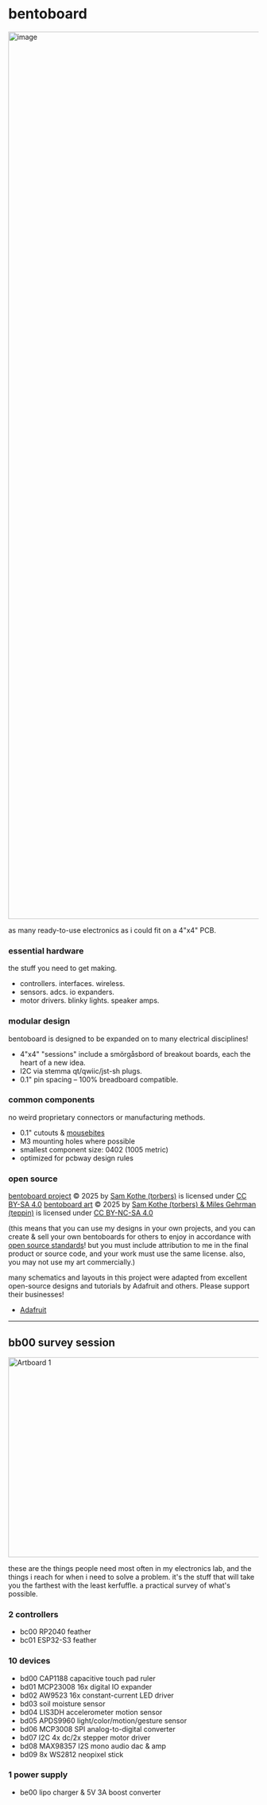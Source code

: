 # bentoboard
<img width="1792" height="1784" alt="image" src="https://github.com/user-attachments/assets/45101b91-f26b-47c6-903d-5b7ab3f3168a" />


as many ready-to-use electronics as i could fit on a 4"x4" PCB.

### essential hardware

the stuff you need to get making.
- controllers. interfaces. wireless.
- sensors. adcs. io expanders.
- motor drivers. blinky lights. speaker amps.

### modular design

bentoboard is designed to be expanded on to many electrical disciplines!
- 4"x4" "sessions" include a smörgåsbord of breakout boards, each the heart of a new idea.
- I2C via stemma qt/qwiic/jst-sh plugs.
- 0.1" pin spacing – 100% breadboard compatible.

### common components

no weird proprietary connectors or manufacturing methods.
- 0.1" cutouts & [mousebites](https://github.com/madworm/Panelization.pretty)
- M3 mounting holes where possible
- smallest component size: 0402 (1005 metric)
- optimized for pcbway design rules

### open source

<a href="https://github.com/torbers/bentoboard">bentoboard project</a> © 2025 by <a href="http://sambkothe.com">Sam Kothe (torbers)</a> is licensed under <a href="https://creativecommons.org/licenses/by-sa/4.0/">CC BY-SA 4.0</a>
<a href="https://github.com/torbers/bentoboard">bentoboard art</a> © 2025 by <a href="http://sambkothe.com">Sam Kothe (torbers) & Miles Gehrman (teppin)</a> is licensed under <a href="https://creativecommons.org/licenses/by-nc-sa/4.0/">CC BY-NC-SA 4.0</a>

(this means that you can use my designs in your own projects, and you can create & sell your own bentoboards for others to enjoy in accordance with [open source standards](https://opensource.org/osd)! but you must include attribution to me in the final product or source code, and your work must use the same license. also, you may not use my art commercially.)

many schematics and layouts in this project were adapted from excellent open-source designs and tutorials by Adafruit and others. Please support their businesses! <br>
- [Adafruit](https://www.adafruit.com/)

---

## bb00 survey session

<img width="1003" height="402" alt="Artboard 1" src="https://github.com/user-attachments/assets/76d370d4-bcec-4276-8a80-0e344767a879" />

these are the things people need most often in my electronics lab, and the things i reach for when i need to solve a problem. it's the stuff that will take you the farthest with the least kerfuffle. a practical survey of what's possible.

### 2 controllers
 - bc00 RP2040 feather
 - bc01 ESP32-S3 feather

### 10 devices
 - bd00 CAP1188 capacitive touch pad ruler
 - bd01 MCP23008 16x digital IO expander
 - bd02 AW9523 16x constant-current LED driver
 - bd03 soil moisture sensor
 - bd04 LIS3DH accelerometer motion sensor
 - bd05 APDS9960 light/color/motion/gesture sensor
 - bd06 MCP3008 SPI analog-to-digital converter
 - bd07 I2C 4x dc/2x stepper motor driver
 - bd08 MAX98357 I2S mono audio dac & amp
 - bd09 8x WS2812 neopixel stick

### 1 power supply
 - be00 lipo charger & 5V 3A boost converter
